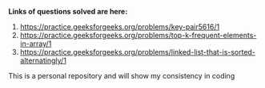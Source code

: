 <b>Links of questions solved are here:</b>

1. <a>https://practice.geeksforgeeks.org/problems/key-pair5616/1</a>
2. <a>https://practice.geeksforgeeks.org/problems/top-k-frequent-elements-in-array/1</a>
3. <a>https://practice.geeksforgeeks.org/problems/linked-list-that-is-sorted-alternatingly/1</a>

This is a personal repository and will show my consistency in coding
